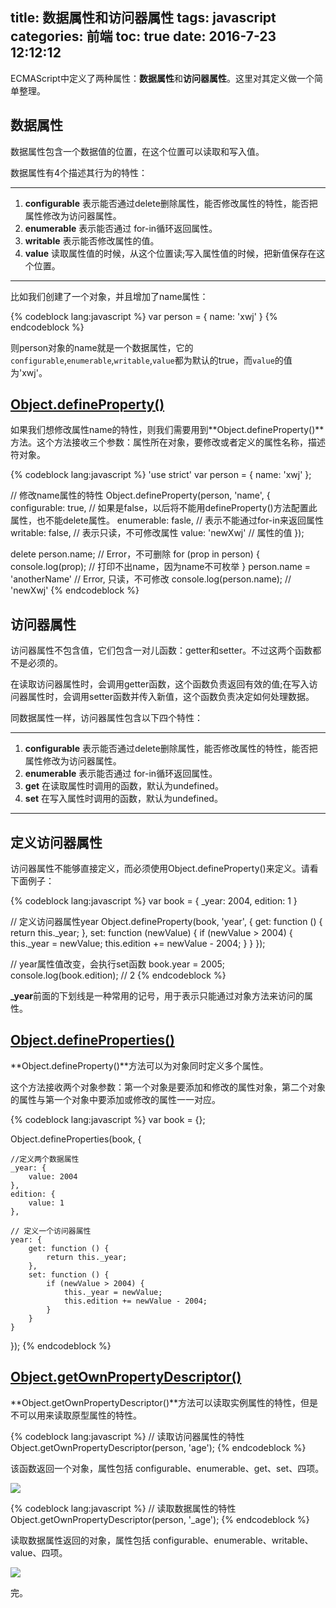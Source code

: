 title: 数据属性和访问器属性
tags: javascript
categories: 前端
toc: true
date: 2016-7-23 12:12:12
---

ECMAScript中定义了两种属性：**数据属性**和**访问器属性**。这里对其定义做一个简单整理。

## 数据属性

数据属性包含一个数据值的位置，在这个位置可以读取和写入值。

数据属性有4个描述其行为的特性：

---
1. **configurable**    表示能否通过delete删除属性，能否修改属性的特性，能否把属性修改为访问器属性。
2. **enumerable**    表示能否通过 for-in循环返回属性。
3. **writable**    表示能否修改属性的值。
4. **value**    读取属性值的时候，从这个位置读;写入属性值的时候，把新值保存在这个位置。
---

比如我们创建了一个对象，并且增加了name属性：

{% codeblock lang:javascript %}
var person = {
    name: 'xwj'
}
{% endcodeblock %}

则person对象的name就是一个数据属性，它的`configurable`,`enumerable`,`writable`,`value`都为默认的true，而`value`的值为'xwj'。

## [Object.defineProperty()](https://developer.mozilla.org/zh-CN/docs/Web/JavaScript/Reference/Global_Objects/Object/defineProperty)

如果我们想修改属性name的特性，则我们需要用到**Object.defineProperty()**方法。这个方法接收三个参数：属性所在对象，要修改或者定义的属性名称，描述符对象。

{% codeblock lang:javascript %}
'use strict'
var person = {
    name: 'xwj'
};

// 修改name属性的特性
Object.defineProperty(person, 'name', {
    configurable: true,    // 如果是false，以后将不能用defineProperty()方法配置此属性，也不能delete属性。
    enumerable: fasle,     // 表示不能通过for-in来返回属性
    writable: false,       // 表示只读，不可修改属性
    value: 'newXwj'        // 属性的值
});

delete person.name;            // Error，不可删除
for (prop in person) {
    console.log(prop);         // 打印不出name，因为name不可枚举
}
person.name = 'anotherName'    // Error, 只读，不可修改
console.log(person.name);      // 'newXwj'
{% endcodeblock %}

## 访问器属性

访问器属性不包含值，它们包含一对儿函数：getter和setter。不过这两个函数都不是必须的。

在读取访问器属性时，会调用getter函数，这个函数负责返回有效的值;在写入访问器属性时，会调用setter函数并传入新值，这个函数负责决定如何处理数据。

同数据属性一样，访问器属性包含以下四个特性：

---
1. **configurable**    表示能否通过delete删除属性，能否修改属性的特性，能否把属性修改为访问器属性。
2. **enumerable**    表示能否通过 for-in循环返回属性。
3. **get**    在读取属性时调用的函数，默认为undefined。
4. **set**    在写入属性时调用的函数，默认为undefined。
---

## 定义访问器属性

访问器属性不能够直接定义，而必须使用Object.defineProperty()来定义。请看下面例子：

{% codeblock lang:javascript %}
var book = {
    _year: 2004,
    edition: 1
}

// 定义访问器属性year
Object.defineProperty(book, 'year', {
    get: function () {
        return this._year;
    },
    set: function (newValue) {
        if (newValue > 2004) {
            this._year = newValue;
            this.edition += newValue - 2004;
        }
    }
});

// year属性值改变，会执行set函数
book.year = 2005;
console.log(book.edition);        // 2
{% endcodeblock %}

**\_year**前面的下划线是一种常用的记号，用于表示只能通过对象方法来访问的属性。

## [Object.defineProperties()](https://developer.mozilla.org/zh-CN/docs/Web/JavaScript/Reference/Global_Objects/Object/defineProperties)

**Object.defineProperty()**方法可以为对象同时定义多个属性。

这个方法接收两个对象参数：第一个对象是要添加和修改的属性对象，第二个对象的属性与第一个对象中要添加或修改的属性一一对应。

{% codeblock lang:javascript %}
var book = {};

Object.defineProperties(book, {

    //定义两个数据属性
    _year: {
        value: 2004
    },
    edition: {
        value: 1
    },

    // 定义一个访问器属性
    year: {
        get: function () {
            return this._year;
        },
        set: function () {
            if (newValue > 2004) {
                this._year = newValue;
                this.edition += newValue - 2004;
            }
        }
    }
});
{% endcodeblock %}

## [Object.getOwnPropertyDescriptor()](https://developer.mozilla.org/zh-CN/docs/Web/JavaScript/Reference/Global_Objects/Object/getOwnPropertyDescriptor)

**Object.getOwnPropertyDescriptor()**方法可以读取实例属性的特性，但是不可以用来读取原型属性的特性。

{% codeblock lang:javascript %}
//  读取访问器属性的特性
Object.getOwnPropertyDescriptor(person, 'age');
{% endcodeblock %}

该函数返回一个对象，属性包括 configurable、enumerable、get、set、四项。

![](http://7xvlvo.com1.z0.glb.clouddn.com/%E8%AF%BB%E5%8F%96%E8%AE%BF%E9%97%AE%E5%99%A8%E5%B1%9E%E6%80%A7%E7%89%B9%E6%80%A7.png)

{% codeblock lang:javascript %}
// 读取数据属性的特性
Object.getOwnPropertyDescriptor(person, '_age');
{% endcodeblock %}

读取数据属性返回的对象，属性包括 configurable、enumerable、writable、value、四项。

![](http://7xvlvo.com1.z0.glb.clouddn.com/%E8%AF%BB%E5%8F%96%E6%95%B0%E6%8D%AE%E5%B1%9E%E6%80%A7%E7%89%B9%E6%80%A7.png)

完。






